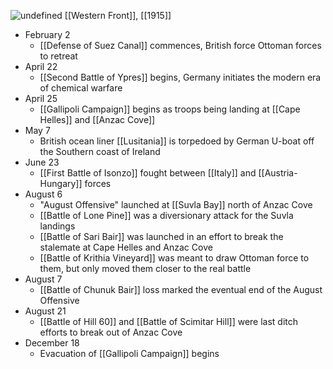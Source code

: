 
![undefined](https://upload.wikimedia.org/wikipedia/commons/5/51/Western_front_1915-16.jpg)
[[Western Front]], [[1915]]

- February 2
	- [[Defense of Suez Canal]] commences, British force Ottoman forces to retreat
- April 22
	- [[Second Battle of Ypres]] begins, Germany initiates the modern era of chemical warfare
- April 25
	- [[Gallipoli Campaign]] begins as troops being landing at [[Cape Helles]] and [[Anzac Cove]]
- May 7
	- British ocean liner [[Lusitania]] is torpedoed by German U-boat off the Southern coast of Ireland
- June 23
	- [[First Battle of Isonzo]] fought between [[Italy]] and [[Austria-Hungary]] forces
- August 6 
	- "August Offensive" launched at [[Suvla Bay]] north of Anzac Cove
	- [[Battle of Lone Pine]] was a diversionary attack for the Suvla landings
	- [[Battle of Sari Bair]] was launched in an effort to break the stalemate at Cape Helles and Anzac Cove
	- [[Battle of Krithia Vineyard]] was meant to draw Ottoman force to them, but only moved them closer to the real battle
- August 7
	- [[Battle of Chunuk Bair]] loss marked the eventual end of the August Offensive
- August 21
	- [[Battle of Hill 60]] and [[Battle of Scimitar Hill]] were last ditch efforts to break out of Anzac Cove
- December 18
	- Evacuation of [[Gallipoli Campaign]] begins